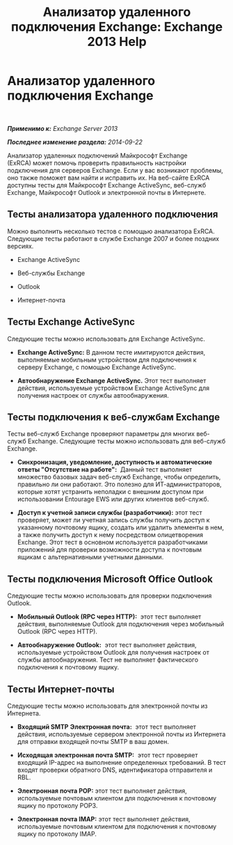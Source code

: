 ﻿---
title: 'Анализатор удаленного подключения Exchange: Exchange 2013 Help'
TOCTitle: Анализатор удаленного подключения Exchange
ms:assetid: dd26698e-d00c-47f5-a7aa-c3894fe86c75
ms:mtpsurl: https://technet.microsoft.com/ru-ru/library/Ff701693(v=EXCHG.150)
ms:contentKeyID: 50489205
ms.date: 04/30/2018
mtps_version: v=EXCHG.150
ms.translationtype: HT
---

# Анализатор удаленного подключения Exchange

 

_**Применимо к:** Exchange Server 2013_

_**Последнее изменение раздела:** 2014-09-22_

Анализатор удаленных подключений Майкрософт Exchange (ExRCA) может помочь проверить правильность настройки подключения для серверов Exchange. Если у вас возникают проблемы, оно также поможет вам найти и исправить их. На веб-сайте ExRCA доступны тесты для Майкрософт Exchange ActiveSync, веб-служб Exchange, Майкрософт Outlook и электронной почты в Интернете.

## Тесты анализатора удаленного подключения

Можно выполнить несколько тестов с помощью анализатора ExRCA. Следующие тесты работают в службе Exchange 2007 и более поздних версиях.

  - Exchange ActiveSync

  - Веб-службы Exchange

  - Outlook

  - Интернет-почта

## Тесты Exchange ActiveSync

Следующие тесты можно использовать для Exchange ActiveSync.

  - **Exchange ActiveSync:**  В данном тесте имитируются действия, выполняемые мобильным устройством для подключения к серверу Exchange, с помощью Exchange ActiveSync.

  - **Автообнаружение Exchange ActiveSync.** Этот тест выполняет действия, используемые устройством Exchange ActiveSync для получения настроек от службы автообнаружения.

## Тесты подключения к веб-службам Exchange

Тесты веб-служб Exchange проверяют параметры для многих веб-служб Exchange. Следующие тесты можно использовать для веб-служб Exchange.

  - **Синхронизация, уведомление, доступность и автоматические ответы "Отсутствие на работе":**  Данный тест выполняет множество базовых задач веб-служб Exchange, чтобы определить, правильно ли они работают. Это полезно для ИТ-администраторов, которые хотят устранить неполадки с внешним доступом при использовании Entourage EWS или других клиентов веб-служб.

  - **Доступ к учетной записи службы (разработчики):**  этот тест проверяет, может ли учетная запись службы получить доступ к указанному почтовому ящику, создать или удалить элементы в нем, а также получить доступ к нему посредством олицетворения Exchange. Этот тест в основном используется разработчиками приложений для проверки возможности доступа к почтовым ящикам с альтернативными учетными данными.

## Тесты подключения Microsoft Office Outlook

Следующие тесты можно использовать для проверки подключения Outlook.

  - **Мобильный Outlook (RPC через HTTP):**  этот тест выполняет действия, выполняемые Outlook для подключения через мобильный Outlook (RPC через HTTP).

  - **Автообнаружение Outlook:**  этот тест выполняет действия, используемые устройством Outlook для получения настроек от службы автообнаружения. Тест не выполняет фактического подключения к почтовому ящику.

## Тесты Интернет-почты

Следующие тесты можно использовать для электронной почты из Интернета.

  - **Входящий SMTP** **Электронная почта:**  этот тест выполняет действия, используемые сервером электронной почты из Интернета для отправки входящей почты SMTP в ваш домен.

  - **Исходящая электронная почта SMTP:**  этот тест проверяет входящий IP-адрес на выполнение определенных требований. В тест входят проверки обратного DNS, идентификатора отправителя и RBL.

  - **Электронная почта POP:**  этот тест выполняет действия, используемые почтовым клиентом для подключения к почтовому ящику по протоколу POP3.

  - **Электронная почта IMAP:**  этот тест выполняет действия, используемые почтовым клиентом для подключения к почтовому ящику по протоколу IMAP.

